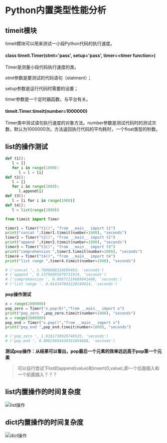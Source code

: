 # Python内置类型性能分析

## timeit模块

timeit模块可以用来测试一小段Python代码的执行速度。

#### class timeit.Timer(stmt='pass', setup='pass', timer=&lt;timer function&gt;)

Timer是测量小段代码执行速度的类。

stmt参数是要测试的代码语句（statment）；

setup参数是运行代码时需要的设置；

timer参数是一个定时器函数，与平台有关。

#### timeit.Timer.timeit(number=1000000)

Timer类中测试语句执行速度的对象方法。number参数是测试代码时的测试次数，默认为1000000次。方法返回执行代码的平均耗时，一个float类型的秒数。

## list的操作测试

```python
def t1():
   l = []
   for i in range(1000):
      l = l + [i]
def t2():
   l = []
   for i in range(1000):
      l.append(i)
def t3():
   l = [i for i in range(1000)]
def t4():
   l = list(range(1000))

from timeit import Timer

timer1 = Timer("t1()", "from __main__ import t1")
print("concat ",timer1.timeit(number=1000), "seconds")
timer2 = Timer("t2()", "from __main__ import t2")
print("append ",timer2.timeit(number=1000), "seconds")
timer3 = Timer("t3()", "from __main__ import t3")
print("comprehension ",timer3.timeit(number=1000), "seconds")
timer4 = Timer("t4()", "from __main__ import t4")
print("list range ",timer4.timeit(number=1000), "seconds")

# ('concat ', 1.7890608310699463, 'seconds')
# ('append ', 0.13796091079711914, 'seconds')
# ('comprehension ', 0.05671119689941406, 'seconds')
# ('list range ', 0.014147043228149414, 'seconds')
```

**pop操作测试**

```python
x = range(2000000)
pop_zero = Timer("x.pop(0)","from __main__ import x")
print("pop_zero ",pop_zero.timeit(number=1000), "seconds")
x = range(2000000)
pop_end = Timer("x.pop()","from __main__ import x")
print("pop_end ",pop_end.timeit(number=1000), "seconds")

# ('pop_zero ', 1.9101738929748535, 'seconds')
# ('pop_end ', 0.00023603439331054688, 'seconds')
```
**测试pop操作：从结果可以看出，pop最后一个元素的效率远远高于pop第一个元素**

> 可以自行尝试下list的append(value)和insert(0,value),即一个后面插入和一个前面插入？？？

## list内置操作的时间复杂度
![list操作](/images/list操作.png)

## dict内置操作的时间复杂度
![dict操作](/images/dict操作.png)
